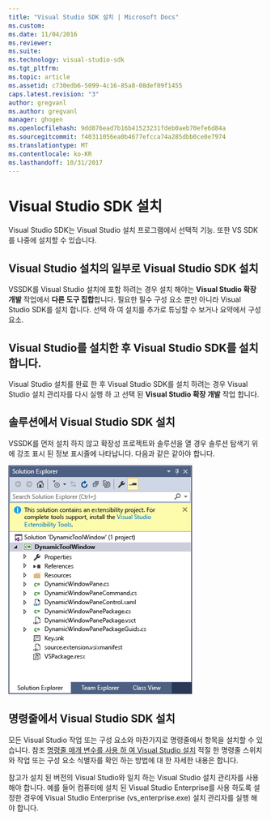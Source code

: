 ```yaml
---
title: "Visual Studio SDK 설치 | Microsoft Docs"
ms.custom: 
ms.date: 11/04/2016
ms.reviewer: 
ms.suite: 
ms.technology: visual-studio-sdk
ms.tgt_pltfrm: 
ms.topic: article
ms.assetid: c730edb6-5099-4c16-85a8-08def09f1455
caps.latest.revision: "3"
author: gregvanl
ms.author: gregvanl
manager: ghogen
ms.openlocfilehash: 9dd876ead7b16b41523231fdeb0aeb70efe6d84a
ms.sourcegitcommit: f40311056ea0b4677efcca74a285dbb0ce0e7974
ms.translationtype: MT
ms.contentlocale: ko-KR
ms.lasthandoff: 10/31/2017
---
```

# <a name="installing-the-visual-studio-sdk"></a>Visual Studio SDK 설치
Visual Studio SDK는 Visual Studio 설치 프로그램에서 선택적 기능. 또한 VS SDK를 나중에 설치할 수 있습니다.  
  
## <a name="installing-the-visual-studio-sdk-as-part-of-a-visual-studio-installation"></a>Visual Studio 설치의 일부로 Visual Studio SDK 설치  
 VSSDK를 Visual Studio 설치에 포함 하려는 경우 설치 해야는 **Visual Studio 확장 개발** 작업에서 **다른 도구 집합**합니다. 필요한 필수 구성 요소 뿐만 아니라 Visual Studio SDK를 설치 합니다. 선택 하 여 설치를 추가로 튜닝할 수 보거나 요약에서 구성 요소. 
  
## <a name="installing-the-visual-studio-sdk-after-installing-visual-studio"></a>Visual Studio를 설치한 후 Visual Studio SDK를 설치 합니다.  
 Visual Studio 설치를 완료 한 후 Visual Studio SDK를 설치 하려는 경우 Visual Studio 설치 관리자를 다시 실행 하 고 선택 된 **Visual Studio 확장 개발** 작업 합니다.  
  
## <a name="installing-the-visual-studio-sdk-from-a-solution"></a>솔루션에서 Visual Studio SDK 설치  
 VSSDK를 먼저 설치 하지 않고 확장성 프로젝트와 솔루션을 열 경우 솔루션 탐색기 위에 강조 표시 된 정보 표시줄에 나타납니다. 다음과 같은 같아야 합니다.  
  
 ![SolutionExplorerInstall](../extensibility/media/solutionexplorerinstall.png "SolutionExplorerInstall")  
  
## <a name="installing-the-visual-studio-sdk-from-the-command-line"></a>명령줄에서 Visual Studio SDK 설치  
모든 Visual Studio 작업 또는 구성 요소와 마찬가지로 명령줄에서 항목을 설치할 수 있습니다. 참조 [명령줄 매개 변수를 사용 하 여 Visual Studio 설치](../install/use-command-line-parameters-to-install-visual-studio.md) 적절 한 명령줄 스위치와 작업 또는 구성 요소 식별자를 확인 하는 방법에 대 한 자세한 내용은 합니다.
  
 참고가 설치 된 버전의 Visual Studio와 일치 하는 Visual Studio 설치 관리자를 사용 해야 합니다. 예를 들어 컴퓨터에 설치 된 Visual Studio Enterprise를 사용 하도록 설정한 경우에 Visual Studio Enterprise (vs_enterprise.exe) 설치 관리자를 실행 해야 합니다.